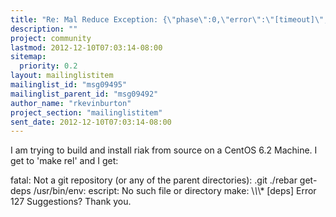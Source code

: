 ```yaml
---
title: "Re: Mal Reduce Exception: {\"phase\":0,\"error\":\"[timeout]\",\"input\":\""
description: ""
project: community
lastmod: 2012-12-10T07:03:14-08:00
sitemap:
  priority: 0.2
layout: mailinglistitem
mailinglist_id: "msg09495"
mailinglist_parent_id: "msg09492"
author_name: "rkevinburton"
project_section: "mailinglistitem"
sent_date: 2012-12-10T07:03:14-08:00
---
```



I am trying to build and install riak from source on a CentOS 6.2 
Machine. I get to 'make rel' and I get:


fatal: Not a git repository (or any of the parent directories): .git
./rebar get-deps
/usr/bin/env: escript: No such file or directory
make: \\*\\*\\* [deps] Error 127
Suggestions? Thank you.

